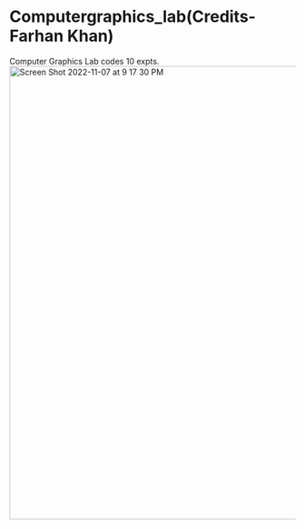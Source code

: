 # Computergraphics_lab(Credits-Farhan Khan)
Computer Graphics Lab codes 10 expts.
<img width="798" alt="Screen Shot 2022-11-07 at 9 17 30 PM" src="https://user-images.githubusercontent.com/116554318/200354067-eb218664-f8fc-45ac-9031-a046bf29295e.png">
